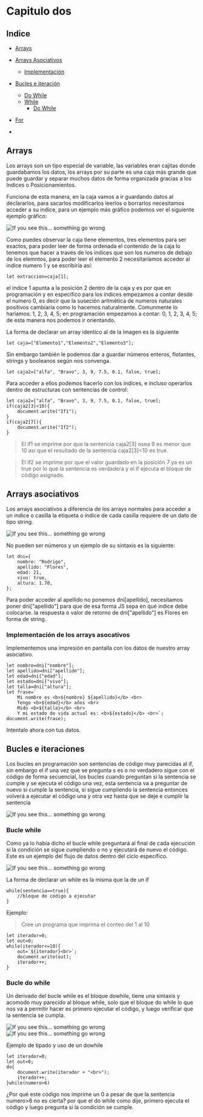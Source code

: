 # Capitulo dos
## Indice
* [Arrays](#id20)
* [Arrays Asociativos](#id21)
    * [Implementación](#id22)
* [Bucles e iteración](#id23)
    * [Do While](#id24)
    * [While](#id24)
        * [Do While](#id24)
* [For](#id25)

* []()

## Arrays <a name="id20"></a>

Los arrays son un tipo especial de variable, las variables eran cajitas donde guardabamos los datos, los arrays por su parte es una caja más grande que puede guardar y separar muchos datos de forma organizada gracias a los Indices o Posicionamientos.

Funciona de esta manera, en la caja vamos a ir guardando datos al declararlos, para sacarlos modificarlos leerlos o borrarlos necesitamos acceder a su indice, para un ejemplo más gráfico podemos ver el siguiente ejemplo gráfico:

![If you see this... something go wrong](./Array.png)

Como puedes observar la caja tiene elementos, tres elementos para ser exactos, para poder leer de forma ordenada el contenido de la caja lo tenemos que hacer a través de los indices que son los numeros de debajo de los elemntos, para poder leer el elemento 2 necesitaríamos acceder al indice numero 1 y se escribiría así:

    let extraccion=caja[1];

el indice 1 apunta a la posición 2 dentro de la caja y es por que en programación y en específico para los indices empezamos a contar desde el numero 0, es decir que la suseción aritmética de numeros naturales positivos cambiaría como lo hacemos naturalmente. Comunmente lo haríamos: 1, 2, 3, 4, 5; en programación empezamos a contar: 0, 1, 2, 3, 4, 5; de esta manera nos podemos ir orientando.

La forma de declarar un array identico al de la imagen es la siguiente

    let caja=["Elemento1","Elemento2","Elemento3"];

Sin embargo también le podemos dar a guardar números enteros, flotantes, strings y booleanos según nos convenga.

    let caja2=["alfa", "Bravo", 3, 9, 7.5, 0.1, false, true];

Para acceder a ellos podemos hacerlo con los indices, e incluso operarlos dentro de estructuras con sentencias de control:

    let caja2=["alfa", "Bravo", 3, 9, 7.5, 0.1, false, true];
    if(caja2[3]<10){
        document.write("If1");
    }
    if(caja2[7]){
        document.write("If2");
    }
>El if1 se imprime por que la sentencia caja2[3] osea 9 es menor que 10 así que el resultado de la sentencia caja2[3]<10 es true.

>El if2 se imprime por que el valor guardado en la posición 7 ya es un true por lo que la sentencia es verdadera y el if ejecuta el bloque de código asignado.

## Arrays asociativos <a name="id21"></a>

Los arrays asociativos a diferencia de los arrays normales para acceder a un indice o casilla la etiqueta o indice de cada casilla requiere de un dato de tipo string.

![If you see this... something go wrong](./Array_asociativo.png)

No pueden ser números y un ejemplo de su sintaxis es la siguiente:

    let dni={
        nombre: "Rodrigo",
        apellido: "Flores",
        edad: 21,
        vivo: true,
        altura: 1.70,
    };

Para poder acceder al apellido no ponemos dni[apellido], necesitamos poner dni["apellido"] para que  de esa forma JS sepa en qué indice debe colocarse. la respuesta o valor de retorno de dni["apellido"] es Flores en forma de string.

### Implementación de los arrays asocativos <a name="id22"></a>

Implementemos una impresión en pantalla con los datos de nuestro array asociativo.

    let nombre=dni["nombre"];
    let apellido=dni["apellido"];
    let edad=dni["edad"];
    let estado=dni["vivo"];
    let talla=dni["altura"];
    let frase=`
        Mi nombre es <b>${nombre} ${apellido}</b> <br>
        Tengo <b>${edad}</b> años <br>
        Mido <b>${talla}</b> <br>
        Y mi estado de vida actual es: <b>${estado}</b> <br>`;
    document.write(frase);

Intentalo ahora con tus datos.

## Bucles e iteraciones <a name="id23"></a>

Los bucles en programación son sentencias de código muy parecidas al if, sin embargo el if una vez que se pregunta s es o no verdadero sigue con el código de forma secuencial, los bucles cuando preguntan si la sentencia se cumple y se ejecuta el código una vez, esta sentencia va a preguntar de nuevo si cumple la sentencia, si sigue cumpliendo la sentencia entonces volverá a ejecutar el código una y otra vez hasta que se deje e cumplir la sentencia

![If you see this... something go wrong](./If%20y%20While.png)

### Bucle while <a name="id24"></a>

Como ya lo había dicho el bucle while preguntará al final de cada ejecución si la condición se sigue cumpliendo o no y ejecutará de nuevo el código. Este es un ejemplo del flujo de datos dentro del ciclo específico.

![If you see this... something go wrong](./Flujo%20de%20atencion%20if%20y%20while.png)

La forma de declarar un while es la misma que la de un if

    while(sentencia==true){
        //bloque de código a ejecutar
    }

Ejemplo: 
>Cree un programa que imprima el conteo del 1 al 10

    let iterador=0;
    let out=0;
    while(iterador<=10){
        out=`${iterador}<br>`;
        document.write(out);
        iterador++;
    }

### Bucle do while <a name="id23"></a>

Un derivado del bucle while es el bloque dowhile, tiene una sintaxis y acomodo muy parecido al bloque while, solo que el bloque do while lo que nos va a permitir hacer es primero ejecutar el código, y luego verificar que la sentencia se cumpla. 

![If you see this... something go wrong](./Dowhile%20and%20while.png)
![If you see this... something go wrong](./While%20do%20while%202.png)

Ejemplo de tipado y uso de un dowhile

    let iterador=0;
    let out=0;
    do{
        document.write(iterador + "<br>");
        iterador++;
    }while(numero>6)

¿Por qué este código nos imprime un 0 a pesar de que la sentencia numero>6 no es cierta? por que el do while como dije, primero ejecuta el código y luego pregunta si la condición se cumple.